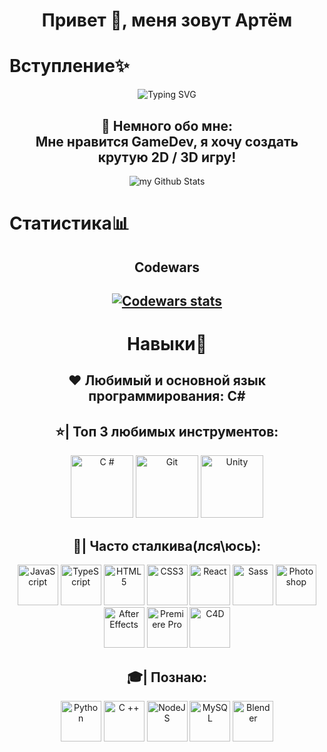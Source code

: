 <h1 align="center">Привет 👋, меня зовут Артём</h1>

# Вступление✨

<div align="center"><img src="https://readme-typing-svg.herokuapp.com?font=Fira+Code&weight=300&duration=6000&pause=1000&color=00B601&background=000000&center=true&vCenter=true&width=650&lines=%D0%92%D0%B7%D0%BB%D0%BE%D0%BC+%D1%82%D0%B2%D0%BE%D0%B5%D0%B3%D0%BE+%D0%9F%D0%9A+%D0%BD%D0%B0%D1%87%D0%B0%D0%BB%D1%81%D1%8F!+%5B%E2%96%87%E2%96%87%E2%96%87%E2%96%87%E2%96%87%E2%96%87%E2%96%87%E2%96%87%E2%96%87%5D+100%25+%D0%A3%D1%81%D0%BF%D0%B5%D1%88%D0%BD%D0%BE!" alt="Typing SVG" /></div>
<h2 align="center">
  🧥 Немного обо мне:<br> Мне нравится GameDev, я хочу создать крутую 2D / 3D игру!
</h2>
<div align="center">
  <img src="https://github-readme-stats.vercel.app/api?username=artpupser&include_all_commits=true&count_private=true&show_icons=true&line_height=25&title_color=16D600&icon_color=16D600&text_color=16D600&bg_color=000" alt="my Github Stats"/>
</div>

#

# Статистика📊

<div align="center">
<h2>Codewars<h2>
<a href="https://www.codewars.com/users/Artpupser">
<img alt="Codewars stats" src="https://www.codewars.com/users/Artpupser/badges/large">
</a>


#

# Навыки🚀

<h2  align="center" >❤️ Любимый и основной язык программирования: C#
</h2>

## ⭐| Топ 3 любимых инструментов:

 <p align="center">
 <a target="_blank" href="https://ru.wikipedia.org/wiki/C_Sharp"><img src="https://raw.githubusercontent.com/danielcranney/readme-generator/main/public/icons/skills/csharp-colored.svg " width ="100" height ="100" alt ="C #" /></a>
 <a target="_blank" href="https://ru.wikipedia.org/wiki/Git"><img src="https://raw.githubusercontent.com/danielcranney/readme-generator/main/public/icons/skills/git-colored.svg" width ="100" height ="100" alt ="Git" /></a>
 <a target="_blank" href="https://ru.wikipedia.org/wiki/Unity_(игровой_движок)"><img src="https://macupdater.net/cgi-bin/icons/com.unity3d.UnityEditor5.x.png" width ="100" height ="100" alt ="Unity" /></a>
 </p>

## 💪| Часто сталкива(лся\юсь):

 <p align="center">
 <a target="_blank" rel="noreferrer"><img src="https://raw.githubusercontent.com/danielcranney/readme-generator/main/public/icons/skills/javascript-colored.svg " width ="65" height ="65" alt="JavaScript" /></a> <a target="_blank" rel="noreferrer"><img src="https://raw.githubusercontent.com/danielcranney/readme-generator/main/public/icons/skills/typescript-colored.svg " width ="65" height ="65" alt="TypeScript" /></a> <a  target="_blank" rel="noreferrer"><img src="https://raw.githubusercontent.com/danielcranney/readme-generator/main/public/icons/skills/html5-colored.svg " width ="65" height ="65" alt ="HTML5" /></a> <a  target="_blank" rel="noreferrer"><img src="https://raw.githubusercontent.com/danielcranney/readme-generator/main/public/icons/skills/css3-colored.svg " width ="65" height ="65" alt ="CSS3" /></a> <a target="_blank" rel="noreferrer"><img src="https://raw.githubusercontent.com/danielcranney/readme-generator/main/public/icons/skills/react-colored.svg " width ="65" height ="65" alt="React" /></a> <a  target="_blank" rel="noreferrer"><img src="https://raw.githubusercontent.com/danielcranney/readme-generator/main/public/icons/skills/sass-colored.svg " width ="65" height ="65" alt ="Sass" /></a> <a target="_blank" rel="noreferrer"><img src="https://raw.githubusercontent.com/danielcranney/readme-generator/main/public/icons/skills/photoshop-colored.svg " width ="65" height ="65" alt ="Photoshop" /></a> <a target="_blank" rel="noreferrer"><img src="https://raw.githubusercontent.com/danielcranney/readme-generator/main/public/icons/skills/aftereffects-colored.svg " width ="65" height ="65" alt="After Effects" /></a> <a target="_blank" rel="noreferrer"><img src="https://raw.githubusercontent.com/danielcranney/readme-generator/main/public/icons/skills/premierepro-colored.svg" width ="65" height ="65" alt ="Premiere Pro" /></a>
 <img src="https://up4pc.info/wp-content/uploads/2021/02/Maxon-CINEMA-4D-Studio-Crack-Keygen-Tested-Free-Download-1001x1024.png" width ="65" height ="65" alt ="C4D" /></a>
 </p>

## 🎓| Познаю:

 <p align="center">
 <a target="_blank" rel="noreferrer"><img src="https://raw.githubusercontent.com/danielcranney/readme-generator/main/public/icons/skills/python-colored.svg" width ="65" height ="65" alt="Python" /></a> <a target="_blank" rel="noreferrer"><img src="https://raw.githubusercontent.com/danielcranney/readme-generator/main/public/icons/skills/cplusplus-colored.svg" width ="65" height ="65" alt="C ++" /></a> <a target="_blank" rel="noreferrer"><img src="https://raw.githubusercontent.com/danielcranney/readme-generator/main/public/icons/skills/nodejs-colored.svg " width = "65" height ="65" alt="NodeJS" /></a> <a target="_blank" rel="noreferrer"><img src="https://raw.githubusercontent.com/danielcranney/readme-generator/main/public/icons/skills/mysql-colored.svg" width="65" height ="65" alt="MySQL" /></a>
 <atarget="_blank" rel="noreferrer"><img src="https://upload.wikimedia.org/wikipedia/commons/thumb/0/0c/Blender_logo_no_text.svg/1024px-Blender_logo_no_text.svg.png" width ="65" height ="65" alt="Blender" /></a>
 </p>

#
